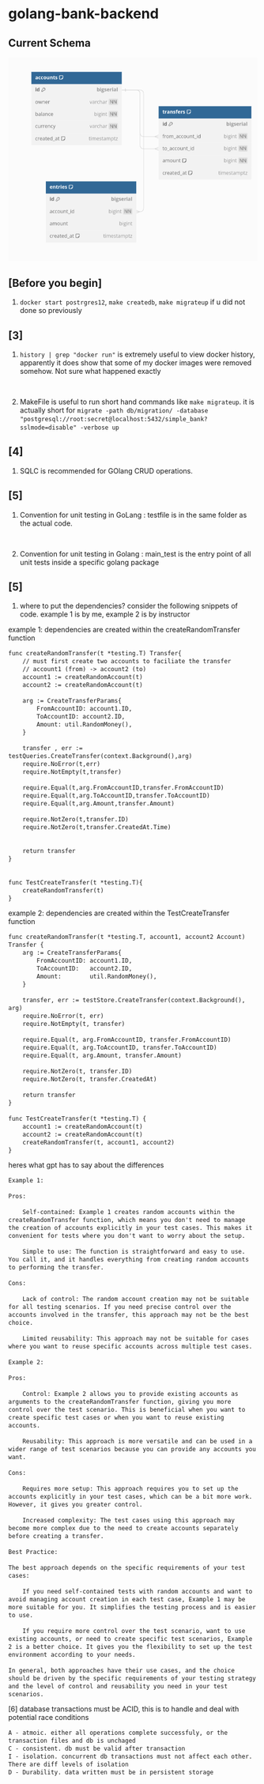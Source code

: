 # golang-bank-backend

## Current Schema
![Alt text](/static/image.png)


## [Before you begin]
1. ```docker start postrgres12```,  ```make createdb```, ```make migrateup``` if u did not done so previously

## [3]
 
1. ```history | grep "docker run"``` is extremely useful to view docker history, apparently it does show that some of my docker images were removed somehow. Not sure what happened exactly
<br>

2. MakeFile is useful to run short hand commands like ```make migrateup```. it is actually short for 
   ```migrate -path db/migration/ -database "postgresql://root:secret@localhost:5432/simple_bank?sslmode=disable" -verbose up```

        
## [4]
1. SQLC is recommended for GOlang CRUD operations.

## [5]
1. Convention for unit testing in GoLang : testfile is in the same folder as the actual code.
<br>

2. Convention for unit testing in Golang : main_test is the entry point of all unit tests inside a specific golang package

## [5]

1. where to put the dependencies? consider the following snippets of code.
example 1 is by me, example 2 is by instructor

example 1: dependencies are created within the createRandomTransfer function
```
func createRandomTransfer(t *testing.T) Transfer{
	// must first create two accounts to faciliate the transfer
	// account1 (from) -> account2 (to)
	account1 := createRandomAccount(t)
	account2 := createRandomAccount(t)

	arg := CreateTransferParams{
		FromAccountID: account1.ID,
		ToAccountID: account2.ID,
		Amount: util.RandomMoney(),
	}

	transfer , err := testQueries.CreateTransfer(context.Background(),arg)
	require.NoError(t,err)
	require.NotEmpty(t,transfer)

	require.Equal(t,arg.FromAccountID,transfer.FromAccountID)
	require.Equal(t,arg.ToAccountID,transfer.ToAccountID)
	require.Equal(t,arg.Amount,transfer.Amount)

	require.NotZero(t,transfer.ID)
	require.NotZero(t,transfer.CreatedAt.Time)


	return transfer
}


func TestCreateTransfer(t *testing.T){
	createRandomTransfer(t)
}
```


example 2: dependencies are created within the TestCreateTransfer function
```
func createRandomTransfer(t *testing.T, account1, account2 Account) Transfer {
	arg := CreateTransferParams{
		FromAccountID: account1.ID,
		ToAccountID:   account2.ID,
		Amount:        util.RandomMoney(),
	}

	transfer, err := testStore.CreateTransfer(context.Background(), arg)
	require.NoError(t, err)
	require.NotEmpty(t, transfer)

	require.Equal(t, arg.FromAccountID, transfer.FromAccountID)
	require.Equal(t, arg.ToAccountID, transfer.ToAccountID)
	require.Equal(t, arg.Amount, transfer.Amount)

	require.NotZero(t, transfer.ID)
	require.NotZero(t, transfer.CreatedAt)

	return transfer
}

func TestCreateTransfer(t *testing.T) {
	account1 := createRandomAccount(t)
	account2 := createRandomAccount(t)
	createRandomTransfer(t, account1, account2)
}
```

heres what gpt has to say about the differences
```
Example 1:

Pros:

    Self-contained: Example 1 creates random accounts within the createRandomTransfer function, which means you don't need to manage the creation of accounts explicitly in your test cases. This makes it convenient for tests where you don't want to worry about the setup.

    Simple to use: The function is straightforward and easy to use. You call it, and it handles everything from creating random accounts to performing the transfer.

Cons:

    Lack of control: The random account creation may not be suitable for all testing scenarios. If you need precise control over the accounts involved in the transfer, this approach may not be the best choice.

    Limited reusability: This approach may not be suitable for cases where you want to reuse specific accounts across multiple test cases.

Example 2:

Pros:

    Control: Example 2 allows you to provide existing accounts as arguments to the createRandomTransfer function, giving you more control over the test scenario. This is beneficial when you want to create specific test cases or when you want to reuse existing accounts.

    Reusability: This approach is more versatile and can be used in a wider range of test scenarios because you can provide any accounts you want.

Cons:

    Requires more setup: This approach requires you to set up the accounts explicitly in your test cases, which can be a bit more work. However, it gives you greater control.

    Increased complexity: The test cases using this approach may become more complex due to the need to create accounts separately before creating a transfer.

Best Practice:

The best approach depends on the specific requirements of your test cases:

    If you need self-contained tests with random accounts and want to avoid managing account creation in each test case, Example 1 may be more suitable for you. It simplifies the testing process and is easier to use.

    If you require more control over the test scenario, want to use existing accounts, or need to create specific test scenarios, Example 2 is a better choice. It gives you the flexibility to set up the test environment according to your needs.

In general, both approaches have their use cases, and the choice should be driven by the specific requirements of your testing strategy and the level of control and reusability you need in your test scenarios.
```

[6]
database transactions must be ACID, this is to handle and deal with potential race conditions
```
A - atmoic. either all operations complete successfuly, or the transaction files and db is unchaged
C - consistent. db must be valid after transaction
I - isolation. concurrent db transactions must not affect each other. There are diff levels of isolation
D - Durability. data written must be in persistent storage
```